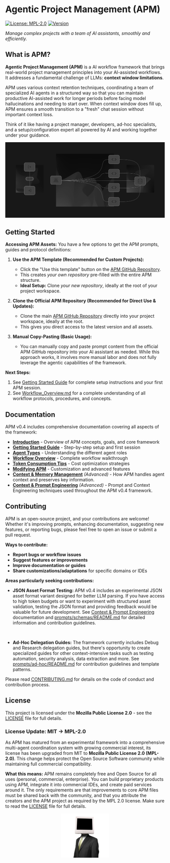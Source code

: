 # Agentic Project Management (APM)

[![License: MPL-2.0](https://img.shields.io/badge/License-MPL_2.0-brightgreen.svg)](https://opensource.org/licenses/MPL-2.0) [![Version](https://img.shields.io/badge/version-v0.4.0-blue)](https://github.com/sdi2200262/agentic-project-management/releases/tag/v0.4.0)

*Manage complex projects with a team of AI assistants, smoothly and efficiently.*

## What is APM?

**Agentic Project Management (APM)** is a AI workflow framework that brings real-world project management principles into your AI-assisted workflows. It addresses a fundamental challenge of LLMs: **context window limitations**. 

APM uses various context retention techniques, coordinating a team of specialized AI agents in a structured way so that you can maintain productive AI-assisted work for longer periods before facing model hallucinations and needing to start over. When context window does fill up, APM ensures a smooth transition to a "fresh" chat session without important context loss.

Think of it like having a project manager, developers, ad-hoc specialists, and a setup/configuration expert all powered by AI and working together under your guidance.

<p align="center">
  <img src="assets/apm-graph.png" alt="apm-graph" width="full"/>
</p>

## Getting Started

**Accessing APM Assets:** You have a few options to get the APM prompts, guides and protocol definitions:

1.  **Use the APM Template (Recommended for Custom Projects):**
    *   Click the "Use this template" button on the [APM GitHub Repository](https://github.com/sdi2200262/agentic-project-management).
    *   This creates *your own repository* pre-filled with the entire APM structure.
    *   **Ideal Setup:** Clone *your new repository*, ideally at the root of your project workspace.

2.  **Clone the Official APM Repository (Recommended for Direct Use & Updates):**
    *   Clone the main [APM GitHub Repository](https://github.com/sdi2200262/agentic-project-management) directly into your project workspace, ideally at the root.
    *   This gives you direct access to the latest version and all assets.

3.  **Manual Copy-Pasting (Basic Usage):**
    *   You can manually copy and paste prompt content from the official APM GitHub repository into your AI assistant as needed. While this approach works, it involves more manual labor and does not fully leverage the agentic capabilities of the framework.

**Next Steps:** 
1) See [Getting Started Guide](docs/Getting_Started.md) for complete setup instructions and your first APM session.
2) See [Workflow_Overview.md](docs/Workflow_Overview.md) for a complete understanding of all workflow protocols, procedures, and concepts.


## Documentation

APM v0.4 includes comprehensive documentation covering all aspects of the framework:

*   **[Introduction](docs/Introduction.md)** - Overview of APM concepts, goals, and core framework
*   **[Getting Started Guide](docs/Getting_Started.md)** - Step-by-step setup and first session
*   **[Agent Types](docs/Agent_Types.md)** - Understanding the different agent roles  
*   **[Workflow Overview](docs/Workflow_Overview.md)** - Complete workflow walkthrough
*   **[Token Consumption Tips](docs/Token_Consumption_Tips.md)** - Cost optimization strategies
*   **[Modifying APM](docs/Modifying_APM.md)** - Customization and advanced features
*   **[Context & Memory Management](docs/Context_and_Memory_Management.md)** *(Advanced)* - How APM handles agent context and preserves key information.
*   **[Context & Prompt Engineering](docs/Context_and_Prompt_Engineering.md)** *(Advanced)* - Prompt and Context Engineering techniques used throughout the APM v0.4 framework.

## Contributing

APM is an open-source project, and your contributions are welcome! Whether it's improving prompts, enhancing documentation, suggesting new features, or reporting bugs, please feel free to open an issue or submit a pull request.

**Ways to contribute:**
- **Report bugs or workflow issues**
- **Suggest features or improvements**
- **Improve documentation or guides**
- **Share customizations/adaptations** for specific domains or IDEs

**Areas particularly seeking contributions:**

- **JSON Asset Format Testing:** APM v0.4 includes an experimental JSON asset format variant designed for better LLM parsing. If you have access to high token budgets or want to experiment with structured asset validation, testing the JSON format and providing feedback would be valuable for future development. See [Context & Prompt Engineering](docs/Context_and_Prompt_Engineering.md) documentation and [prompts/schemas/README.md](prompts/schemas/README.md) for detailed information and contribution guidelines.
<br/>

- **Ad-Hoc Delegation Guides:** The framework currently includes Debug and Research delegation guides, but there's opportunity to create specialized guides for other context-intensive tasks such as testing automation, security analysis, data extraction and more. See [prompts/ad-hoc/README.md](prompts/ad-hoc/README.md) for contribution guidelines and template patterns.

Please read [CONTRIBUTING.md](CONTRIBUTING.md) for details on the code of conduct and contribution process.

## License

This project is licensed under the **Mozilla Public License 2.0** - see the [LICENSE](LICENSE) file for full details.

### License Update: MIT → MPL-2.0

As APM has matured from an experimental framework into a comprehensive multi-agent coordination system with growing commercial interest, its license has been upgraded from MIT to **Mozilla Public License 2.0 (MPL-2.0)**. This change helps protect the Open Source Software community while maintaining full commercial compatibility.

**What this means:** APM remains completely free and Open Source for all uses (personal, commercial, enterprise). You can build proprietary products using APM, integrate it into commercial IDEs, and create paid services around it. The only requirements are that improvements to core APM files must be shared back with the community, and that you attribute the creators and the APM project as required by the MPL 2.0 license. Make sure to read the [LICENSE](LICENSE) file for full details.

<p align="center">
  <a href="https://github.com/sdi2200262" target="_blank">
    <img src="assets/cobuter-man.png" alt="CobuterMan" width="150"/>
  </a>
</p>